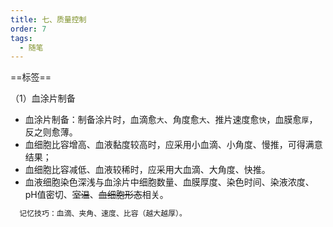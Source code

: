 ```yaml
---
title: 七、质量控制
order: 7
tags:
  - 随笔
---
```



==标签==

<kaodian/>


（1）血涂片制备

* 血涂片制备：制备涂片时，血滴愈`大`、角度愈`大`、推片速度愈`快`，血膜愈`厚`，反之则愈薄。
* 血细胞比容增高、血液黏度较高时，应采用小血滴、小角度、慢推，可得满意结果；
* 血细胞比容减低、血液较稀时，应采用大血滴、大角度、快推。
* 血液细胞染色深浅与血涂片中细胞数量、血膜厚度、染色时间、染液浓度、pH值密切、~~室温~~、~~血细胞形态~~相关。

```bash
  记忆技巧：血滴、夹角、速度、比容（越大越厚）。
  ```

<beiti/>
